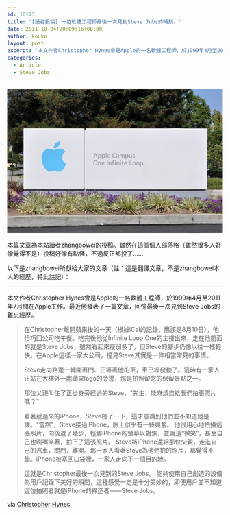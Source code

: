 ```yaml
---
id: 10173
title: '[讀者投稿] 一位軟體工程師最後一次見到Steve Jobs的時刻。'
date: 2011-10-24T20:09:16+00:00
author: kouko
layout: post
excerpt: "本文作者Christopher Hynes曾是Apple的一名軟體工程師，於1999年4月至2011年7月間在Apple工作。最近他發表了一篇文章，回憶最後一次見到Steve Jobs的難忘經歷。"
categories:
  - Article
  - Steve Jobs
---
```

<img title="Apple_Campus.jpg" src="/img/2011-10-24-the-last-time-i-saw-steve-jobs/Apple_Campus.jpg" border="0" alt="Apple_Campus sight" width="525" />

本篇文章為本站讀者zhangbowei的投稿。雖然在這個個人部落格（雖然很多人好像覺得不是）投稿好像有點怪，不過反正都投了……

以下是zhangbowei所獻給大家的文章（註：這是翻譯文章，不是zhangbowei本人的經歷，特此註記）：

***

本文作者Christopher Hynes曾是Apple的一名軟體工程師，於1999年4月至2011年7月間在Apple工作。最近他發表了一篇文章，回憶最後一次見到Steve Jobs的難忘經歷。

> 在Christopher離開蘋果後的一天（根據iCal的記錄，應該是8月10日），他恰巧回公司吃午餐。吃完後他從Infinite Loop One的主樓出來，走在他前面的就是Steve Jobs，雖然看起來瘦弱多了，但Steve的腳步仍像以往一樣輕快。在Apple這樣一家大公司，撞見Steve其實是一件相當常見的事情。
>
> Steve走向路邊一輛開著門、正等著他的車，車已經發動了。這時有一家人正站在大樓外一處蘋果logo的旁邊，那是拍照留念的保留景點之一。
>
> 那位父親叫住了正從身旁經過的Steve，“先生，能麻煩您給我們拍張照片嗎？”
>
> 看著遞過來的iPhone，Steve楞了一下，這才意識到他們並不知道他是誰。“當然”，Steve接過iPhone，臉上似乎有一絲興奮。 他很用心地拍攝這張照片，向後退了幾步，輕觸iPhone的螢幕以對焦，並說道“微笑”，甚至自己也咧嘴笑著，拍下了這張照片。 Steve將iPhone還給那位父親，走進自己的汽車，關門，離開。那一家人看著Steve為他們拍的照片，都覺得不錯。iPhone被塞回口袋裡，一家人走向下一個目的地。
>
> 這就是Christopher最後一次見到的Steve Jobs。 能夠使用自己創造的設備為用戶記錄下美好的瞬間，這種感覺一定是十分美妙的，即便用戶並不知道這位拍照者就是iPhone的締造者——Steve Jobs。

via [Christopher Hynes](http://blog.pluckytree.org/2011/10/last-time-i-saw-steve-jobs.html)
